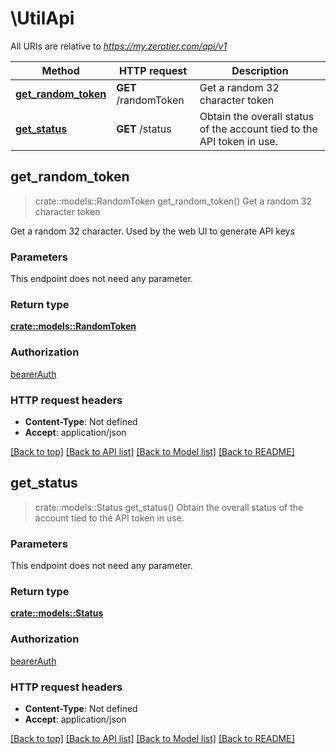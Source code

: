 # \UtilApi

All URIs are relative to *https://my.zerotier.com/api/v1*

Method | HTTP request | Description
------------- | ------------- | -------------
[**get_random_token**](UtilApi.md#get_random_token) | **GET** /randomToken | Get a random 32 character token
[**get_status**](UtilApi.md#get_status) | **GET** /status | Obtain the overall status of the account tied to the API token in use.



## get_random_token

> crate::models::RandomToken get_random_token()
Get a random 32 character token

Get a random 32 character.  Used by the web UI to generate API keys

### Parameters

This endpoint does not need any parameter.

### Return type

[**crate::models::RandomToken**](RandomToken.md)

### Authorization

[bearerAuth](../README.md#bearerAuth)

### HTTP request headers

- **Content-Type**: Not defined
- **Accept**: application/json

[[Back to top]](#) [[Back to API list]](../README.md#documentation-for-api-endpoints) [[Back to Model list]](../README.md#documentation-for-models) [[Back to README]](../README.md)


## get_status

> crate::models::Status get_status()
Obtain the overall status of the account tied to the API token in use.

### Parameters

This endpoint does not need any parameter.

### Return type

[**crate::models::Status**](Status.md)

### Authorization

[bearerAuth](../README.md#bearerAuth)

### HTTP request headers

- **Content-Type**: Not defined
- **Accept**: application/json

[[Back to top]](#) [[Back to API list]](../README.md#documentation-for-api-endpoints) [[Back to Model list]](../README.md#documentation-for-models) [[Back to README]](../README.md)


